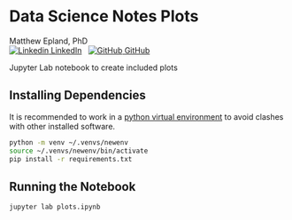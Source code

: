 # Data Science Notes Plots
Matthew Epland, PhD  
[![Linkedin](https://i.stack.imgur.com/gVE0j.png) LinkedIn](https://www.linkedin.com/in/matthew-epland/)
&nbsp;
[![GitHub](https://i.stack.imgur.com/tskMh.png) GitHub](https://github.com/mepland)  

Jupyter Lab notebook to create included plots

## Installing Dependencies
It is recommended to work in a [python virtual environment](https://realpython.com/python-virtual-environments-a-primer/) to avoid clashes with other installed software.  
```bash
python -m venv ~/.venvs/newenv
source ~/.venvs/newenv/bin/activate
pip install -r requirements.txt
```

## Running the Notebook

```bash
jupyter lab plots.ipynb
```
